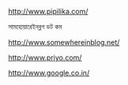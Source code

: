 http://www.pipilika.com/

সামহোয়ারেইনব্লগ ডট কম 

http://www.somewhereinblog.net/

http://www.priyo.com/

http://www.google.co.in/
